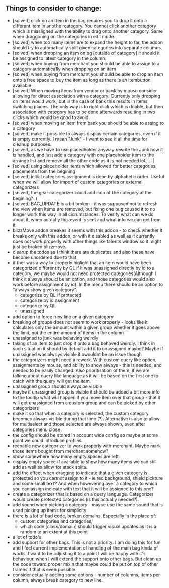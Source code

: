 ## Things to consider to change:

* [solved] click on an item in the bag requires you to drop it onto a different item in anothe rcategory. You cannot click another category which is miasligned with the ability to drag onto another category. Same when draggoning on the categories in edit mode.
* [solved] when too many items are to expand the height to far, the addon should try to automatically split given categories into separate columns.
* [solved] when dropping an item on bg [outside of category] it should it be assigned to latest category in the column.
* [solved] when buying from merchant you should be able to assign to a category automatically when dropping on an item 
* [solved] when buying from merchant you should be able to drop an item onto a free space to buy the item as long as there is an itembutton available
* [solved] When moving items from vendor or bank by mouse consider allowing for direct association with a category. Currently only dropping on items would work, but in the case of bank this results in items switching places. The only way is to right click which is doable, but then association with category has to be done afterwards resulting in two clicks which would be good to avoid.
* [solved] when moving an item from bank you should be able to assing to a category
* [solved] make it possible to always display certain categories, even if it is empty currently. I mean "Junk" - I want to see it all the time for cleanup purposes.
* [solved] as we have to use placedholder anyway rewrite the Junk how it is handled, and just add a category with one placeholder item to the arrange list and remove all the other code as it is not needed lol.... :|
* [solved] using placeholder items which allowed for better categories placements from the begining
* [solved] initial categories assignment is done by alphabetic order. Useful when we will allow for import of custom categories or external categorizers
* [solved] the gear categorizer could add icon of the category at the begining? :)
* [solved] BAG_UPDATE is a bit broken - it was supposed not to refresh the view when items are removed, but fixing one bug caused it to no longer work this way in all cicrumstances. To verify what can we do about it, when actually this event is sent and what info we can get from it.
* blizzMove addon breakes it seems with this addon - to check whether it breaks only with this addon, or with it disabled as well as it currently does not work properly with other things like talents window so it might just be broken blizzmove.
* clearup the todos as I think there are duplicates and also these have become unordered due to that
* if ther was a way to properly higlight that an item would have been categorized differentlty by QL if it was unassigned directly by id to a category, we maybe would not need protected categories(Although I think it always should be an option, and those categories would also work before assignment by id). In the menu there should be an option to "always show given category".
    * categorize by QL if protected
    * categorize by id assignment
    * categorize by QL
    * unassigned
* add option to force new line on a given category
* breaking of groups does not seem to work properly - looks like it calculates only the amount within a given group whether it goes above the limit, not the entire amount of items in the column
* unassigned to junk was behaving weirdly
* taking of an item to just drop it onto a bag behaved weirdly. I think in such situation it should by default add it to unassigned maybe? Maybe if unassigned was always visible it owouldnt be an issue though
* the categorizers might need a rework. With custom query like option, assignments by mouse, and ability to show always - this is needed, and needed to be easily changed. Also prioritisation of them, if we are talking about query like language as it will be based on the first one to catch with the query will get the item.
* unassigned group should always be visible
* maybe if unassigned group is visible it should be added a bit more info to the tooltip what will happen if you move item over that group - that it will get unassigned from a custom group and can be picked by other categorizers
* make it so that when a category is selected, the custom category becomes always visible during that time (?). Alternative is also to allow for multiselect and those selected are always shown, even after categories menu close.
* the config should be stored in account wide config so maybe at some point we could introduce profiles.
* reenable new categorizer to work properly with merchant. Maybe mark those items bought from merchant somehow?
* show somewhere how many empty spaces are left
* display empty space if available to show how many items we can still add as well as allow for stack splits.
* add the effect when dragging to indicate that a given cateogry is protected so you cannot assign to it - ie red background, shield pickture and some small text? And when howevering over a category to which you can assign indicate with text that it will be assigned to this one?
* create a categorizer that is based on a query language. Categorizer would create protected categories (is this actually needed?).
* add sound when picking a category - maybe use the same sound that is used picking up items for simplicity
* there is a lot of bad code, broken domains. Especially in the place of:
  * custom categories and categories,
  * which code [class/domain] should trigger visual updates as it is a random to an extent at this point
* a lot of todo's
* add support for other bags. This is not a priority. I am doing this for fun and I feel current implementation of handling of the main bag kinda of works, I want to be adjusting it to a point I will be happy with it's behaviour. when I will extend the support onto other bags. But clean up the code toward proper mixin that maybe could be put on top of other frames if that is even possible.
* consider actually adding some options - number of columns, items per column, always break category to new line.